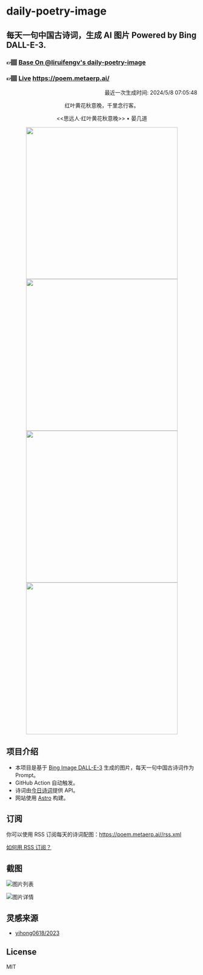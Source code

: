 
# daily-poetry-image

## 每天一句中国古诗词，生成 AI 图片 Powered by Bing DALL-E-3.

### 👉🏽 [Base On @liruifengv's daily-poetry-image](https://github.com/liruifengv/daily-poetry-image)

### 👉🏽 [Live](https://poem.metaerp.ai/) https://poem.metaerp.ai/

<p align="right">
  最近一次生成时间: 2024/5/8 07:05:48
</p>
<p align="center">
红叶黄花秋意晚，千里念行客。
</p>
<p align="center">
<<思远人·红叶黄花秋意晚>> • 晏几道
</p>
<p align="center">
<img src="https://tse1.mm.bing.net/th/id/OIG4.v.ma_HEzwj32Euy5CVHn" height="400" width="400" />
<img src="https://tse4.mm.bing.net/th/id/OIG4.DfA5AFX3_PZA4l_OQNW." height="400" width="400" />
<img src="https://tse4.mm.bing.net/th/id/OIG4.YrweJA1IZQbkgTYrEQs3" height="400" width="400" />
<img src="https://tse1.mm.bing.net/th/id/OIG4.TVOoFY650Os6iLa.iBnv" height="400" width="400" />
</p>

## 项目介绍

-   本项目是基于 [Bing Image DALL-E-3](https://www.bing.com/images/create) 生成的图片，每天一句中国古诗词作为 Prompt。
-   GitHub Action 自动触发。
-   诗词由[今日诗词](https://www.jinrishici.com/)提供 API。
-   网站使用 [Astro](https://astro.build) 构建。

## 订阅

你可以使用 RSS 订阅每天的诗词配图：https://poem.metaerp.ai//rss.xml

[如何用 RSS 订阅？](https://zhuanlan.zhihu.com/p/55026716)

## 截图

![图片列表](./screenshots/01.png)

![图片详情](./screenshots/02.png)

## 灵感来源

-   [yihong0618/2023](https://github.com/yihong0618/2023)

## License

MIT
